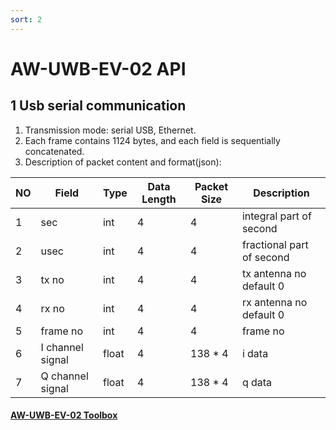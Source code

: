 ```yaml
---
sort: 2
---
```

# AW-UWB-EV-02 API

## 1 Usb serial communication

1. Transmission mode: serial USB, Ethernet.  
2. Each frame contains 1124 bytes, and each field is sequentially concatenated. 
3. Description of packet content and format(json):  

| NO   | Field                 | Type         | Data Length   |Packet Size    | Description                  |
| ---- | ----------------------| ------------ | -----------   | --------------| -----------------------------|
| 1    | sec                   | int          | 4             | 4             | integral part of second      |
| 2    | usec                  | int          | 4             | 4             | fractional part of second    |
| 3    | tx no                 | int          | 4             | 4             | tx antenna no default 0      |
| 4    | rx no                 | int          | 4             | 4             | rx antenna no default 0      |
| 5    | frame no              | int          | 4             | 4             | frame no                     |
| 6    | I channel signal      | float        | 4             | 138 * 4       | i data                       |
| 7    | Q channel signal      | float        | 4             | 138 * 4       | q data                       |

#### [AW-UWB-EV-02 Toolbox](https://github.com/DeepWiSe888/Toolbox)